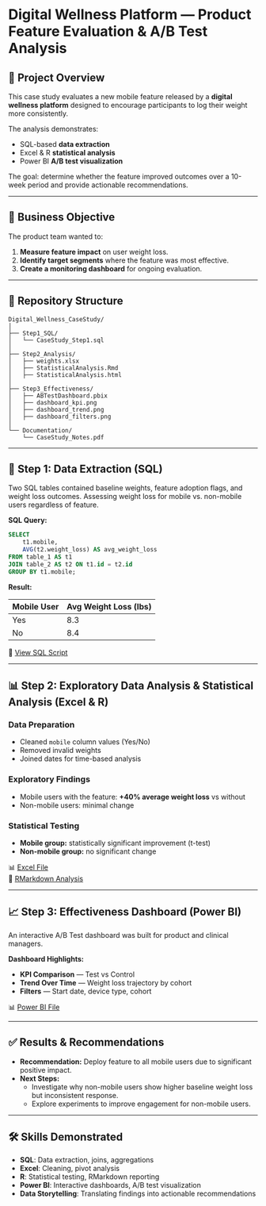# Digital Wellness Platform — Product Feature Evaluation & A/B Test Analysis

## 📌 Project Overview

This case study evaluates a new mobile feature released by a **digital wellness platform** designed to encourage participants to log their weight more consistently.

The analysis demonstrates:

- SQL-based **data extraction**
- Excel & R **statistical analysis**
- Power BI **A/B test visualization**

The goal: determine whether the feature improved outcomes over a 10-week period and provide actionable recommendations.

---

## 🎯 Business Objective

The product team wanted to:

1. **Measure feature impact** on user weight loss.
2. **Identify target segments** where the feature was most effective.
3. **Create a monitoring dashboard** for ongoing evaluation.

---

## 📂 Repository Structure

```
Digital_Wellness_CaseStudy/
│
├── Step1_SQL/
│   └── CaseStudy_Step1.sql
│
├── Step2_Analysis/
│   ├── weights.xlsx
│   ├── StatisticalAnalysis.Rmd
│   ├── StatisticalAnalysis.html
│
├── Step3_Effectiveness/
│   ├── ABTestDashboard.pbix
│   ├── dashboard_kpi.png
│   ├── dashboard_trend.png
│   ├── dashboard_filters.png
│
└── Documentation/
    └── CaseStudy_Notes.pdf
```

---

## 🧩 Step 1: Data Extraction (SQL)

Two SQL tables contained baseline weights, feature adoption flags, and weight loss outcomes. Assessing weight loss for mobile vs. non-mobile users regardless of feature.

**SQL Query:**

```sql
SELECT
    t1.mobile,
    AVG(t2.weight_loss) AS avg_weight_loss
FROM table_1 AS t1
JOIN table_2 AS t2 ON t1.id = t2.id
GROUP BY t1.mobile;
```

**Result:**

| Mobile User | Avg Weight Loss (lbs) |
| ----------- | --------------------- |
| Yes         | 8.3                   |
| No          | 8.4                   |

📄 [View SQL Script](Step1_SQL/CaseStudy_Step1.sql)

---

## 📊 Step 2: Exploratory Data Analysis & Statistical Analysis (Excel & R)

### Data Preparation

- Cleaned `mobile` column values (Yes/No)
- Removed invalid weights
- Joined dates for time-based analysis

### Exploratory Findings

- Mobile users with the feature: **+40% average weight loss** vs without
- Non-mobile users: minimal change

### Statistical Testing

- **Mobile group:** statistically significant improvement (t-test)
- **Non-mobile group:** no significant change

📊 [Excel File](Step2_Analysis/weights.xlsx)\
📜 [RMarkdown Analysis](Step2_Analysis/StatisticalAnalysis.Rmd)

---

## 📈 Step 3: Effectiveness Dashboard (Power BI)

An interactive A/B Test dashboard was built for product and clinical managers.

**Dashboard Highlights:**

- **KPI Comparison** — Test vs Control
- **Trend Over Time** — Weight loss trajectory by cohort
- **Filters** — Start date, device type, cohort



📊 [Power BI File](Step3_Effectiveness/ABTestDashboard.pbix)

---

## ✅ Results & Recommendations

- **Recommendation:** Deploy feature to all mobile users due to significant positive impact.
- **Next Steps:**
  - Investigate why non-mobile users show higher baseline weight loss but inconsistent response.
  - Explore experiments to improve engagement for non-mobile users.

---

## 🛠️ Skills Demonstrated

- **SQL**: Data extraction, joins, aggregations
- **Excel**: Cleaning, pivot analysis
- **R**: Statistical testing, RMarkdown reporting
- **Power BI**: Interactive dashboards, A/B test visualization
- **Data Storytelling**: Translating findings into actionable recommendations


